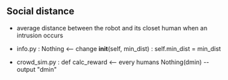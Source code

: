 ## Social distance 
- average distance between the robot and its closet human when an intrusion occurs 

- info.py : Nothing <-- change __init__(self, min_dist) : self.min_dist = min_dist
- crowd_sim.py : def calc_reward <-- every humans Nothing(dmin) -- output "dmin"
